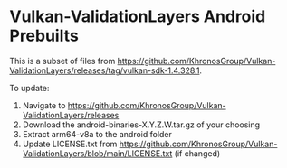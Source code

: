 # Vulkan-ValidationLayers Android Prebuilts

This is a subset of files from https://github.com/KhronosGroup/Vulkan-ValidationLayers/releases/tag/vulkan-sdk-1.4.328.1.

To update:

1. Navigate to https://github.com/KhronosGroup/Vulkan-ValidationLayers/releases
2. Download the android-binaries-X.Y.Z.W.tar.gz of your choosing
3. Extract arm64-v8a to the android folder
4. Update LICENSE.txt from https://github.com/KhronosGroup/Vulkan-ValidationLayers/blob/main/LICENSE.txt (if changed)